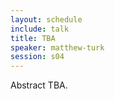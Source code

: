 ```yaml
---
layout: schedule
include: talk
title: TBA
speaker: matthew-turk
session: s04
---
```


Abstract TBA.
